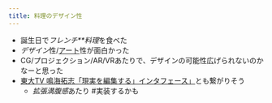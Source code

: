 ```yaml
---
title: 料理のデザイン性
---
```


* 誕生日で*フレンチ**料理*を食べた
* *デザイン*性/[アート](%E3%82%A2%E3%83%BC%E3%83%88.md)性が面白かった
* CG/プロジェクション/AR/VRあたりで、デザインの可能性広げられないのかなーと思った
* [東大TV 鳴海拓志「現実を編集する」インタフェース」](%E6%9D%B1%E5%A4%A7TV%20%E9%B3%B4%E6%B5%B7%E6%8B%93%E5%BF%97%E3%80%8C%E7%8F%BE%E5%AE%9F%E3%82%92%E7%B7%A8%E9%9B%86%E3%81%99%E3%82%8B%E3%80%8D%E3%82%A4%E3%83%B3%E3%82%BF%E3%83%95%E3%82%A7%E3%83%BC%E3%82%B9%E3%80%8D.md)とも繋がりそう
  * *拡張満腹感*あたり
    \#実装するかも
